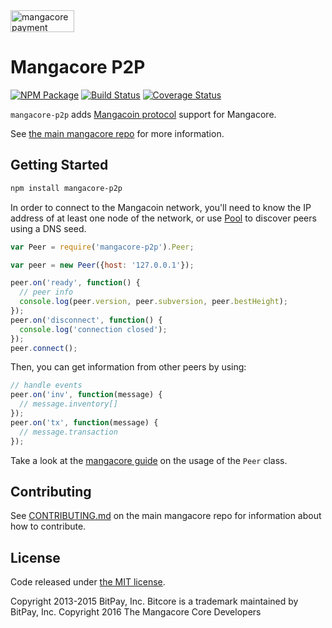 <img src="http://bitcore.io/css/images/bitcore-p2p.svg" alt="mangacore payment protocol" height="35" width="102">

Mangacore P2P
=======

[![NPM Package](https://img.shields.io/npm/v/mangacore-p2p.svg?style=flat-square)](https://www.npmjs.org/package/mangacore-p2p)
[![Build Status](https://img.shields.io/travis/mangacoin-project/mangacore-p2p.svg?branch=master&style=flat-square)](https://travis-ci.org/mangacoin-project/mangacore-p2p)
[![Coverage Status](https://img.shields.io/coveralls/mangacoin-project/mangacore-p2p.svg?style=flat-square)](https://coveralls.io/r/mangacoin-project/mangacore-p2p?branch=master)

`mangacore-p2p` adds [Mangacoin protocol](https://en.bitcoin.it/wiki/Protocol_documentation) support for Mangacore.

See [the main mangacore repo](https://github.com/mangacoin-project/mangacore) for more information.

## Getting Started

```sh
npm install mangacore-p2p
```
In order to connect to the Mangacoin network, you'll need to know the IP address of at least one node of the network, or use [Pool](/docs/pool.md) to discover peers using a DNS seed.

```javascript
var Peer = require('mangacore-p2p').Peer;

var peer = new Peer({host: '127.0.0.1'});

peer.on('ready', function() {
  // peer info
  console.log(peer.version, peer.subversion, peer.bestHeight);
});
peer.on('disconnect', function() {
  console.log('connection closed');
});
peer.connect();
```

Then, you can get information from other peers by using:

```javascript
// handle events
peer.on('inv', function(message) {
  // message.inventory[]
});
peer.on('tx', function(message) {
  // message.transaction
});
```

Take a look at the [mangacore guide](http://mangacore.io/guide/peer.html) on the usage of the `Peer` class.

## Contributing

See [CONTRIBUTING.md](https://github.com/mangacoin-project/mangacore/blob/master/CONTRIBUTING.md) on the main mangacore repo for information about how to contribute.

## License

Code released under [the MIT license](https://github.com/mangacoin-project/mangacore/blob/master/LICENSE).

Copyright 2013-2015 BitPay, Inc. Bitcore is a trademark maintained by BitPay, Inc.
Copyright 2016 The Mangacore Core Developers
